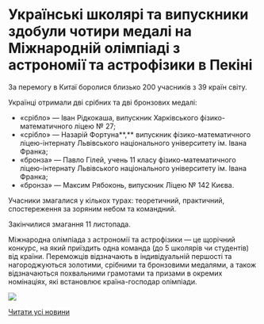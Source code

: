 # Українські школярі та випускники здобули чотири медалі на Міжнародній олімпіаді з астрономії та астрофізики в Пекіні

За перемогу в Китаї боролися близько 200 учасників з 39 країн світу.

Українці отримали дві срібних та дві бронзових медалі:

- «срібло» — Іван Рідкокаша, випускник Харківського фізико-математичного ліцею № 27;
- «срібло» — Назарій Фортуна**,** випускник фізико-математичного ліцею-інтернату Львівського національного університету ім. Івана Франка;
- «бронза» — Павло Гілей, учень 11 класу фізико-математичного ліцею-інтернату Львівського національного університету ім. Івана Франка;
- «бронза» — Максим Рябоконь, випускник Ліцею № 142 Києва.

Учасники змагалися у кількох турах: теоретичний, практичний, спостереження за зоряним небом та командний.

Закінчилися змагання 11 листопада.

Міжнародна олімпіада з астрономії та астрофізики — це щорічний конкурс, на який приїздить одна команда (до 5 школярів чи студентів) від країни. Переможців відзначають в індивідуальній першості та нагороджуються золотими, срібними та бронзовими медалями, а також відзначаються похвальними грамотами та призами в окремих номінаціях, які встановлює країна-господар олімпіади.


![](/images/blog/українські-школярі-та-випускники-здобули-чотири-медалі-на/medium.jpg)


[Читати усі новини](/news)

